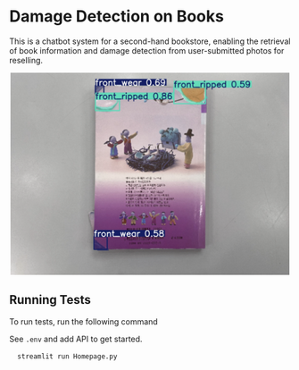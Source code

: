 # Damage Detection on Books

This is a chatbot system for a second-hand bookstore, enabling the retrieval of book information and damage detection from user-submitted photos for reselling.
<p align="center">
    <img src="figures/result_image.png" alt="Book Damage Detection" width="500">
</p>

## Running Tests

To run tests, run the following command

See `.env` and add API to get started.

```bash
  streamlit run Homepage.py
```

